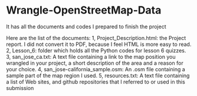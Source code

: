 # Wrangle-OpenStreetMap-Data
It has all the documents and codes I prepared to finish the project

Here are the list of the documents:
1, Project_Description.html:  the Project report. I did not convert it to PDF, because I feel HTML is more easy to read.
2, Lesson_6: folder which holds all the Python codes for lesson 6 quizzes.
3, san_jose_ca.txt: A text file containing a link to the map position you wrangled in your project, a short description of the area and a reason for your choice.
4, san_jose-california_sample.osm: An .osm file containing a sample part of the map region I used.
5, resources.txt: A text file containing a list of Web sites, and github repositories that I referred to or used in this submission
